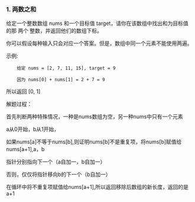 
### 1. 两数之和

给定一个整数数组 nums 和一个目标值 target，请你在该数组中找出和为目标值的那 两个 整数，并返回他们的数组下标。

你可以假设每种输入只会对应一个答案。但是，数组中同一个元素不能使用两遍。


示例:

        给定 nums = [2, 7, 11, 15], target = 9

        因为 nums[0] + nums[1] = 2 + 7 = 9

所以返回 [0, 1]


解题过程：

首先判断两种特殊情况，一种是nums数组为空，另一种nums中只有一个元素

a从0开始，b从1开始，

如果nums[a]不等于nums[b],则证明nums[b]不是重复项，将nums[b]赋值给nums[a+1],a，b

指针分别指向下一个（a自加一，b自加一）

否则，仅仅将指针移向b的下一个（b自加一）

在循环中将不重复项赋值给nums[a+1],所以返回移除后数组的新长度，返回的是a+1
